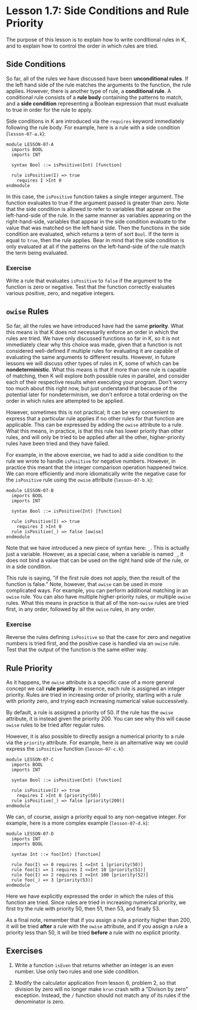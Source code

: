 # Lesson 1.7: Side Conditions and Rule Priority

The purpose of this lesson is to explain how to write conditional rules in K, 
and to explain how to control the order in which rules are tried.

## Side Conditions

So far, all of the rules we have discussed have been **unconditional rules**.
If the left hand side of the rule matches the arguments to the function, the
rule applies. However, there is another type of rule, a **conditional rule**.
A conditional rule consists of a **rule body** containing the patterns to
match, and a **side condition** representing a Boolean expression that must
evaluate to true in order for the rule to apply.

Side conditions in K are introduced via the `requires` keyword immediately
following the rule body. For example, here is a rule with a side condition
(`lesson-07-a.k`):

```k
module LESSON-07-A
  imports BOOL
  imports INT

  syntax Bool ::= isPositive(Int) [function]

  rule isPositive(I) => true
    requires I >Int 0
endmodule
```

In this case, the `isPositive` function takes a single integer argument. The
function evaluates to true if the argument passed is greater than zero. Note
that the side condition is allowed to refer to variables that appear on the
left-hand-side of the rule. In the same manner as variables appearing on the
right-hand-side, variables that appear in the side condition evaluate to the
value that was matched on the left hand side. Then the functions in the
side condition are evaluated, which returns a term of sort `Bool`. If the term
is equal to `true`, then the rule applies. Bear in mind that the side condition
is only evaluated at all if the patterns on the left-hand-side of the rule
match the term being evaluated.

### Exercise

Write a rule that evaluates `isPositive` to `false` if the argument to the
function is zero or negative. Test that the function correctly evaluates 
various positive, zero, and negative integers.

## `owise` Rules

So far, all the rules we have introduced have had the same **priority**. What
this means is that K does not necessarily enforce an order in which the rules
are tried. We have only discussed functions so far in K, so it is not
immediately clear why this choice was made, given that a function is not
considered well-defined if multiple rules for evaluating it are capable of
evaluating the same arguments to different results. However, in future lessons
we will discuss other types of rules in K, some of which can be
**nondeterministic**. What this means is that if more than one rule is capable
of matching, then K will explore both possible rules in parallel, and consider
each of their respective results when executing your program. Don't worry too
much about this right now, but just understand that because of the potential
later for nondeterminism, we don't enforce a total ordering on the order in
which rules are attempted to be applied.

However, sometimes this is not practical; It can be very convenient to express
that a particular rule applies if no other rules for that function are
applicable. This can be expressed by adding the `owise` attribute to a rule.
What this means, in practice, is that this rule has lower priority than other
rules, and will only be tried to be applied after all the other,
higher-priority rules have been tried and they have failed.

For example, in the above exercise, we had to add a side condition to the rule
we wrote to handle `isPositive` for negative numbers. However, in practice this
meant that the integer comparison operation happened twice. We can more
efficiently and more idiomatically write the negative case for the `isPositive`
rule using the `owise` attribute (`lesson-07-b.k`):

```k
module LESSON-07-B
  imports BOOL
  imports INT

  syntax Bool ::= isPositive(Int) [function]

  rule isPositive(I) => true
    requires I >Int 0	
  rule isPositive(_) => false [owise] 
endmodule
```

Note that we have introduced a new piece of syntax here: `_`. This is actually
just a variable. However, as a special case, when a variable is named `_`, it
does not bind a value that can be used on the right hand side of the rule, or
in a side condition.

This rule is saying, "if the first rule does not apply, then the result of the
function is false." Note, however, that `owise` can be used in more complicated
ways. For example, you can perform additional matching in an `owise` rule. You
can also have multiple higher-priority rules, or multiple `owise` rules. What
this means in practice is that all of the non-`owise` rules are tried first, in
any order, followed by all the `owise` rules, in any order.

### Exercise

Reverse the rules defining `isPositive` so that the case for zero and negative
numbers is tried first, and the positive case is handled via an `owise` rule.
Test that the output of the function is the same either way.

## Rule Priority

As it happens, the `owise` attribute is a specific case of a more general
concept we call **rule priority**. In essence, each rule is assigned an integer
priority. Rules are tried in increasing order of priority, starting with a
rule with priority zero, and trying each increasing numerical value
successively.

By default, a rule is assigned a priority of 50. If the rule has the `owise`
attribute, it is instead given the priority 200. You can see why this will
cause `owise` rules to be tried after regular rules.

However, it is also possible to directly assign a numerical priority to a rule
via the `priority` attribute. For example, here is an alternative way
we could express the `isPositive` function (`lesson-07-c.k`):

```k
module LESSON-07-C
  imports BOOL
  imports INT

  syntax Bool ::= isPositive(Int) [function]

  rule isPositive(I) => true
    requires I >Int 0 [priority(50)]
  rule isPositive(_) => false [priority(200)] 
endmodule
```

We can, of course, assign a priority equal to any non-negative integer. For
example, here is a more complex example (`lesson-07-d.k`):

```k
module LESSON-07-D
  imports INT
  imports BOOL

  syntax Int ::= foo(Int) [function]

  rule foo(I) => 0 requires I <=Int 1 [priority(50)]
  rule foo(I) => 1 requires I <=Int 10 [priority(51)]
  rule foo(I) => 2 requires I <=Int 100 [priority(52)]
  rule foo(_) => 3 [priority(53)]
endmodule
```

Here we have explicitly expressed the order in which the rules of this
function are tried. Since rules are tried in increasing numerical priority,
we first try the rule with priority 50, then 51, then 53, and finally 53.

As a final note, remember that if you assign a rule a priority higher than 200,
it will be tried **after** a rule with the `owise` attribute, and if you assign
a rule a priority less than 50, it will be tried **before** a rule with no
explicit priority.

## Exercises

1. Write a function `isEven` that returns whether an integer is an even number.
Use only two rules and one side condition.

2. Modify the calculator application from lesson 6, problem 2, so that division
by zero will no longer make `krun` crash with a "Divison by zero" exception.
Instead, the `/` function should not match any of its rules if the denominator
is zero.

